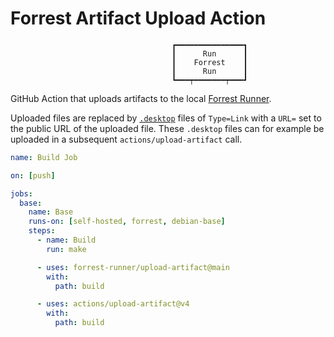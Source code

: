 # Forrest Artifact Upload Action

```
                                    ┏━━━━━━━━━━━━━━━┓
                                    ┃      Run      ┃
                                    ┃    Forrest    ┃
                                    ┃      Run      ┃
                                    ┗━━━┯━━━━━━━┯━━━┛
```

GitHub Action that uploads artifacts to the local [Forrest Runner][forrest_app].

Uploaded files are replaced by [`.desktop`][dot_desktop_spec] files of
`Type=Link` with a `URL=` set to the public URL of the uploaded file. These
`.desktop` files can for example be uploaded in a subsequent
`actions/upload-artifact` call.

```yaml
name: Build Job

on: [push]

jobs:
  base:
    name: Base
    runs-on: [self-hosted, forrest, debian-base]
    steps:
      - name: Build
        run: make

      - uses: forrest-runner/upload-artifact@main
        with:
          path: build

      - uses: actions/upload-artifact@v4
        with:
          path: build
```

[forrest_app]: https://github.com/forrest-runner/
[dot_desktop_spec]:
  https://specifications.freedesktop.org/desktop-entry-spec/latest/
